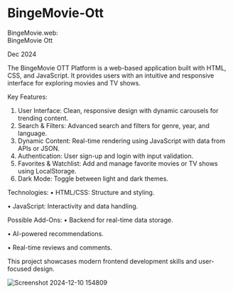# BingeMovie-Ott
BingeMovie.web:    
BingeMovie Ott

Dec 2024 

The BingeMovie OTT Platform is a web-based application built with HTML, CSS, and JavaScript. It provides users with an intuitive and responsive interface for exploring movies and TV shows.

Key Features:
 1. User Interface: Clean, responsive design with dynamic carousels for trending content.
 2. Search & Filters: Advanced search and filters for genre, year, and language.
 3. Dynamic Content: Real-time rendering using JavaScript with data from APIs or JSON.
 4. Authentication: User sign-up and login with input validation.
 5. Favorites & Watchlist: Add and manage favorite movies or TV shows using LocalStorage.
 6. Dark Mode: Toggle between light and dark themes.

Technologies:
 • HTML/CSS: Structure and styling.
 
 • JavaScript​: Interactivity and data handling.

Possible Add-Ons:
 • Backend for real-time data storage.
 
 • AI-powered recommendations.
 
 • Real-time reviews and comments.

This project showcases modern frontend development skills and user-focused design.


![Screenshot 2024-12-10 154809](https://github.com/user-attachments/assets/65cc0940-78a0-43fa-9f20-d1189b64a279)
